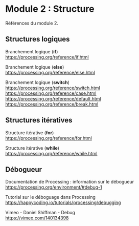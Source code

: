# Module 2 : Structure

Références du module 2.

## Structures logiques

Branchement logique (**if**)  
https://processing.org/reference/if.html

Branchement logique (**else**)  
https://processing.org/reference/else.html

Branchement logique (**switch**)  
https://processing.org/reference/switch.html  
https://processing.org/reference/case.html  
https://processing.org/reference/default.html  
https://processing.org/reference/break.html

## Structures itératives

Structure itérative (**for**)  
https://processing.org/reference/for.html

Structure itérative (**while**)  
https://processing.org/reference/while.html


## Débogueur

Documentation de Processing : information sur le débogueur  
https://processing.org/environment/#debug-1

Tutorial sur le déboguage dans Processing  
https://happycoding.io/tutorials/processing/debugging

Vimeo - Daniel Shiffman - Debug  
https://vimeo.com/140134398
